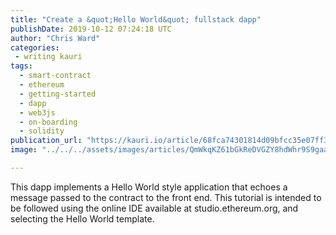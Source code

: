 ```yaml
---
title: "Create a &quot;Hello World&quot; fullstack dapp"
publishDate: 2019-10-12 07:24:18 UTC
author: "Chris Ward"
categories:
 - writing kauri
tags:
  - smart-contract
  - ethereum
  - getting-started
  - dapp
  - web3js
  - on-boarding
  - solidity
publication_url: "https://kauri.io/article/68fca74301814d09bfcc35e07ff30fbc"
image: "../../../assets/images/articles/QmWkqKZ61bGkReDVGZY8hdWhr9S9gaaNpQcADQkGQ9YE2q.png"

---
```


This dapp implements a Hello World style application that echoes a message passed to the contract to the front end. This tutorial is intended to be followed using the online IDE available at studio.ethereum.org, and selecting the Hello World template.
